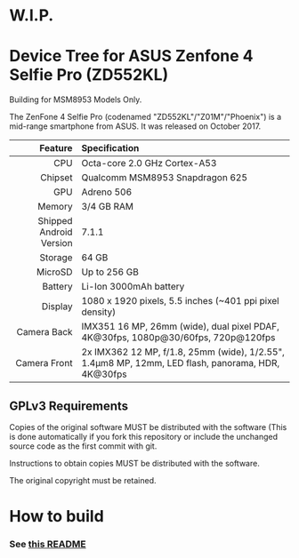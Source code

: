 # W.I.P.

# Device Tree for ASUS Zenfone 4 Selfie Pro (ZD552KL)

Building for MSM8953 Models Only.

The ZenFone 4 Selfie Pro (codenamed "ZD552KL"/"Z01M"/"Phoenix") is a mid-range smartphone from ASUS. It was released on October 2017.

Feature   | Specification
-------:|:-------------------------
CPU     | Octa-core 2.0 GHz Cortex-A53
Chipset | Qualcomm MSM8953 Snapdragon 625
GPU     | Adreno 506
Memory  | 3/4 GB RAM
Shipped Android Version | 7.1.1
Storage | 64 GB
MicroSD | Up to 256 GB
Battery | Li-Ion 3000mAh battery
Display | 1080 x 1920 pixels, 5.5 inches (~401 ppi pixel density)
Camera Back | IMX351 16 MP, 26mm (wide), dual pixel PDAF, 4K@30fps, 1080p@30/60fps, 720p@120fps
Camera Front |2x IMX362 12 MP, f/1.8, 25mm (wide), 1/2.55", 1.4µm8 MP, 12mm, LED flash, panorama, HDR, 4K@30fps


## GPLv3 Requirements

Copies of the original software MUST be distributed with the software (This is done automatically if you fork this repository or include the unchanged source code as the first commit with git.

Instructions to obtain copies MUST be distributed with the software.

The original copyright must be retained.

# How to build
### See [this README](https://github.com/Seplx/Z01M-Manifests/blob/cm-14.1/README.mkdn)
